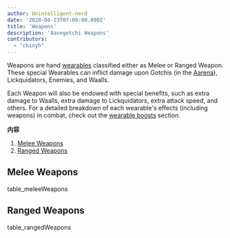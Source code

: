 ```yaml
---
author: Unintelligent-nerd
date: '2020-04-23T07:00:00.000Z'
title: 'Weapons'
description: 'Aavegotchi Weapons'
contributors:
  - "chinyh"
---
```


Weapons are hand [wearables](/wearables) classified either as Melee or Ranged Weapon. These special Wearables can inflict damage upon Gotchis (in the [Aarena](/aarena)), Lickquidators, Enemies, and Waalls.

Each Weapon will also be endowed with special benefits, such as extra damage to Waalls, extra damage to Lickquidators, extra attack speed, and others. For a detailed breakdown of each wearable's effects (including weapons) in combat, check out the [wearable boosts](/aarena#wearable-boosts) section.

<div class="contentsBox">

**内容**

<ol>
<li><a href=#melee-weapons>Melee Weapons</a></li>
<li><a href=#ranged-weapons>Ranged Weapons</a></li>
</ol>

</div>

## Melee Weapons

table_meleeWeapons

## Ranged Weapons

table_rangedWeapons